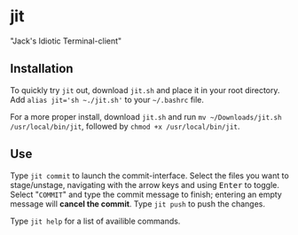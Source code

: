 # jit
"Jack's Idiotic Terminal-client"



## Installation

To quickly try `jit` out, download `jit.sh` and place it in your root directory. Add `alias jit='sh ~./jit.sh'` to your `~/.bashrc` file. 

For a more proper install, download `jit.sh` and run `mv ~/Downloads/jit.sh /usr/local/bin/jit`, followed by `chmod +x /usr/local/bin/jit`.

## Use

Type `jit commit` to launch the commit-interface. Select the files you want to stage/unstage, navigating with the arrow keys and using <kbd>Enter</kbd> to toggle. Select "`COMMIT`" and type the commit message to finish; entering an empty message will **cancel the commit**. Type `jit push` to push the changes.

Type `jit help` for a list of availible commands.
